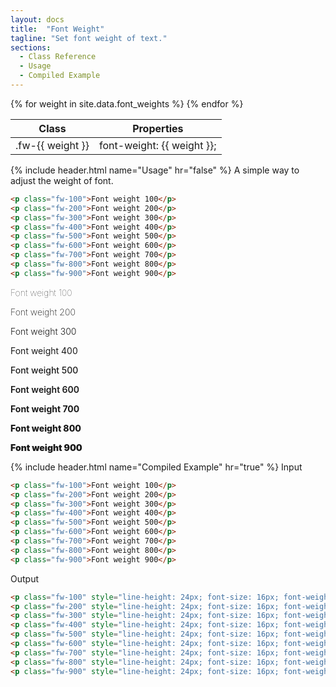 ```yaml
---
layout: docs
title:  "Font Weight"
tagline: "Set font weight of text."
sections:
  - Class Reference
  - Usage
  - Compiled Example
---
```

<a class="anchor" name="class-reference"></a>
<div class="table-utilities">
  <table class="table">
    <thead>
      <tr>
        <th>Class</th>
        <th>Properties</th>
      </tr>
    </thead>
    <tbody>
      {% for weight in site.data.font_weights %}
        <tr><td class="class">.fw-{{ weight }}</td><td class="css">font-weight: {{ weight }};</td></tr>
      {% endfor %}
    </tbody>
  </table>
</div>

{% include header.html name="Usage" hr="false" %}
A simple way to adjust the weight of font.
```html
<p class="fw-100">Font weight 100</p>
<p class="fw-200">Font weight 200</p>
<p class="fw-300">Font weight 300</p>
<p class="fw-400">Font weight 400</p>
<p class="fw-500">Font weight 500</p>
<p class="fw-600">Font weight 600</p>
<p class="fw-700">Font weight 700</p>
<p class="fw-800">Font weight 800</p>
<p class="fw-900">Font weight 900</p>
```
<p style="font-weight: 100;">Font weight 100</p>
<p style="font-weight: 200;">Font weight 200</p>
<p style="font-weight: 300;">Font weight 300</p>
<p style="font-weight: 400;">Font weight 400</p>
<p style="font-weight: 500;">Font weight 500</p>
<p style="font-weight: 600;">Font weight 600</p>
<p style="font-weight: 700;">Font weight 700</p>
<p style="font-weight: 800;">Font weight 800</p>
<p style="font-weight: 900;">Font weight 900</p>

{% include header.html name="Compiled Example" hr="true" %}
<span class="badge rounded-pill badge-input">Input</span>
```html
<p class="fw-100">Font weight 100</p>
<p class="fw-200">Font weight 200</p>
<p class="fw-300">Font weight 300</p>
<p class="fw-400">Font weight 400</p>
<p class="fw-500">Font weight 500</p>
<p class="fw-600">Font weight 600</p>
<p class="fw-700">Font weight 700</p>
<p class="fw-800">Font weight 800</p>
<p class="fw-900">Font weight 900</p>
```

<span class="badge rounded-pill badge-output">Output</span>
```html
<p class="fw-100" style="line-height: 24px; font-size: 16px; font-weight: 100 !important; width: 100%; margin: 0;" align="left">Some text here with some amount of weight</p>
<p class="fw-200" style="line-height: 24px; font-size: 16px; font-weight: 200 !important; width: 100%; margin: 0;" align="left">Some text here with some amount of weight</p>
<p class="fw-300" style="line-height: 24px; font-size: 16px; font-weight: 300 !important; width: 100%; margin: 0;" align="left">Some text here with some amount of weight</p>
<p class="fw-400" style="line-height: 24px; font-size: 16px; font-weight: 400 !important; width: 100%; margin: 0;" align="left">Some text here with some amount of weight</p>
<p class="fw-500" style="line-height: 24px; font-size: 16px; font-weight: 500 !important; width: 100%; margin: 0;" align="left">Some text here with some amount of weight</p>
<p class="fw-600" style="line-height: 24px; font-size: 16px; font-weight: 600 !important; width: 100%; margin: 0;" align="left">Some text here with some amount of weight</p>
<p class="fw-700" style="line-height: 24px; font-size: 16px; font-weight: 700 !important; width: 100%; margin: 0;" align="left">Some text here with some amount of weight</p>
<p class="fw-800" style="line-height: 24px; font-size: 16px; font-weight: 800 !important; width: 100%; margin: 0;" align="left">Some text here with some amount of weight</p>
<p class="fw-900" style="line-height: 24px; font-size: 16px; font-weight: 900 !important; width: 100%; margin: 0;" align="left">Some text here with some amount of weight</p>
```
